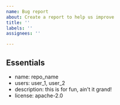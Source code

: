 ```yaml
---
name: Bug report
about: Create a report to help us improve
title: ''
labels: ''
assignees: ''

---
```


## Essentials
* name: repo_name 
* users: user_1, user_2 
* description: this is for fun, ain't it grand!
* license: apache-2.0
